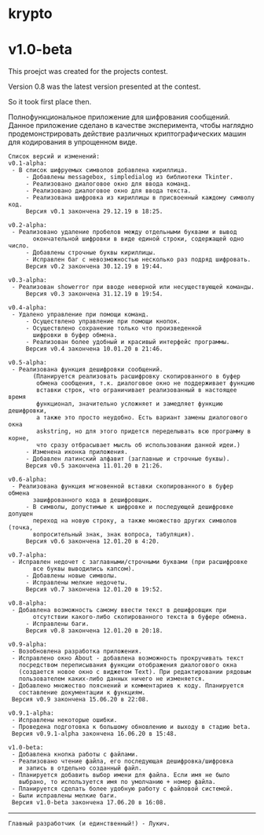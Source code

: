 # krypto
# v1.0-beta

This proejct was created for the projects contest.

Version 0.8 was the latest version presented at the contest.

So it took first place then.


Полнофункциональное приложение для шифрования сообщений.
    Данное приложение сделано в качестве эксперимента, чтобы наглядно
    продемонстрировать действие различных криптографических машин для
    кодирования в упрощенном виде.

    Список версий и изменений:
    v0.1-alpha:
	 - В список шифруемых символов добавлена кириллица.
         - Добавлены messagebox, simpledialog из библиотеки Tkinter.
         - Реализовано диалоговое окно для ввода команд.
         - Реализовано диалоговое окно для ввода текста.
         - Реализована шифровка из кириллицы в присвоенный каждому символу код.
         Версия v0.1 закончена 29.12.19 в 18:25.

    v0.2-alpha:
	 - Реализовано удаление пробелов между отдельными буквами и вывод
           окончательной шифровки в виде единой строки, содержащей одно число.
         - Добавлены строчные буквы кириллицы.
         - Исправлен баг с невозможностью несколько раз подряд шифровать.
         Версия v0.2 закончена 30.12.19 в 19:44.

    v0.3-alpha:
	 - Реализован showerror при вводе неверной или несуществующей команды.
         Версия v0.3 закончена 31.12.19 в 19:54.

    v0.4-alpha:
 	 - Удалено управление при помощи команд.
         - Осуществлено управление при помощи кнопок.
         - Осуществлено сохранение только что произведенной
           шифровки в буфер обмена.
         - Реализован более удобный и красивый интерфейс программы.
         Версия v0.4 закончена 10.01.20 в 21:46.

    v0.5-alpha:
 	 - Реализована функция дешифровки сообщений.
           (Планируется реализовать расшифровку скопированного в буфер
            обмена сообщения, т.к. диалоговое окно не поддерживает функцию
            вставки строк, что ограничивает реализованный в настоящее время
            функционал, значительно усложняет и замедляет функцию дешифровки,
            а также это просто неудобно. Есть вариант замены диалогового окна
            askstring, но для этого придется переделывать всю программу в корне,
            что сразу отбрасывает мысль об использовании данной идеи.)
         - Изменена иконка приложения.
         - Добавлен латинский алфавит (заглавные и строчные буквы).
         Версия v0.5 закончена 11.01.20 в 21:26.

    v0.6-alpha:
 	 - Реализована функция мгновенной вставки скопированного в буфер обмена
           зашифрованного кода в дешифровщик.
         - В символы, допустимые к шифровке и последующей дешифровке допущен
           переход на новую строку, а также множество других символов (точка,
           вопросительный знак, знак вопроса, табуляция).
         Версия v0.6 закончена 12.01.20 в 4:20.

    v0.7-alpha:
 	 - Исправлен недочет с заглавными/строчными буквами (при расшифровке
           все буквы выводились капсом).
         - Добавлены новые символы.
         - Исправлены мелкие недочеты.
         Версия v0.7 закончена 12.01.20 в 19:52.

    v0.8-alpha:
 	 - Добавлена возможность самому ввести текст в дешифровщик при
           отсутствии какого-либо скопированного текста в буфере обмена.
         - Исправлены баги.
         Версия v0.8 закончена 12.01.20 в 20:18.

    v0.9-alpha:
	 - Возобновлена разработка приложения.
	 - Исправлено окно About - добавлена возможность прокручивать текст
	   посредством переписывания функции отображения диалогового окна
	   (создается новое окно с виджетом Text). При редактировании рядовым
	   пользователем каких-либо данных ничего не изменяется.
	 - Добавлено множество пояснений и комментариев к коду. Планируется
	   составление документации к функциям.
	 Версия v0.9 закончена 15.06.20 в 22:08.

    v0.9.1-alpha:
	 - Исправлены некоторые ошибки.
	 - Проведена подготовка к большому обновлению и выходу в стадию beta.
	 Версия v0.9.1-alpha закончена 16.06.20 в 15:48.

    v1.0-beta:
	 - Добавлена кнопка работы с файлами.
	 - Реализовано чтение файла, его последующая дешифровка/шифровка
	   и запись в отдельно созданный файл.
	 - Планируется добавить выбор имени для файла. Если имя не было
	   выбрано, то используется имя по умолчанию + номер файла.
	 - Планируется сделать более удобную работу с файловой системой.
	 - Были исправлены мелкие баги.
	 Версия v1.0-beta закончена 17.06.20 в 16:08.	 
--------------------------------------------------------------------------------------



    Главный разработчик (и единственный!) - Лукич.
